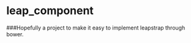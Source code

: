 leap_component
==============

###Hopefully a project to make it easy to implement leapstrap through bower.
